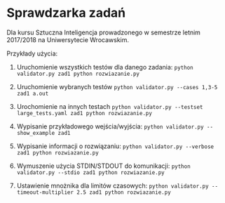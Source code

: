# Sprawdzarka zadań
Dla kursu Sztuczna Inteligencja prowadzonego w semestrze letnim 2017/2018 na
Uniwersytecie Wrocawskim.

Przykłady użycia:

1. Uruchomienie wszystkich testów dla danego zadania:
  `python validator.py zad1 python rozwiazanie.py`

2. Uruchomienie wybranych testów
  `python validator.py --cases 1,3-5 zad1 a.out`

3. Urochomienie na innych testach
  `python validator.py --testset large_tests.yaml zad1 python rozwiazanie.py`

4. Wypisanie przykładowego wejścia/wyjścia:
  `python validator.py --show_example zad1`

5. Wypisanie informacji o rozwiązaniu:
  `python validator.py --verbose zad1 python rozwiazanie.py`

6. Wymuszenie użycia STDIN/STDOUT do komunikacji:
  `python validator.py --stdio zad1 python rozwiazanie.py`

7. Ustawienie mnożnika dla limitów czasowych:
  `python validator.py --timeout-multiplier 2.5 zad1 python rozwiazanie.py`
